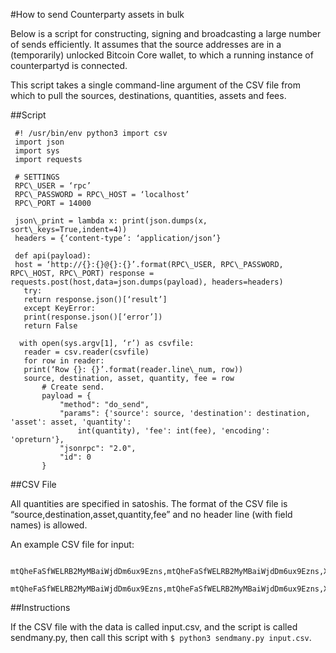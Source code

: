 #How to send Counterparty assets in bulk

Below is a script for constructing, signing and broadcasting a large
number of sends efficiently. It assumes that the source addresses are in
a (temporarily) unlocked Bitcoin Core wallet, to which a running
instance of counterpartyd is connected.

This script takes a single command-line argument of the CSV file from
which to pull the sources, destinations, quantities, assets and fees.

##Script
  

     #! /usr/bin/env python3 import csv
     import json
     import sys
     import requests
     
     # SETTINGS
     RPC\_USER = ‘rpc’
     RPC\_PASSWORD = RPC\_HOST = ‘localhost’
     RPC\_PORT = 14000
     
     json\_print = lambda x: print(json.dumps(x, sort\_keys=True,indent=4))
     headers = {‘content-type’: ‘application/json’}
     
     def api(payload):
     host = ‘http://{}:{}@{}:{}’.format(RPC\_USER, RPC\_PASSWORD, RPC\_HOST, RPC\_PORT) response = requests.post(host,data=json.dumps(payload), headers=headers)
       try:
       return response.json()[‘result’]
       except KeyError:
       print(response.json()[‘error’])
       return False
     
      with open(sys.argv[1], ‘r’) as csvfile:
       reader = csv.reader(csvfile)
       for row in reader:
       print(‘Row {}: {}’.format(reader.line\_num, row))
       source, destination, asset, quantity, fee = row
           # Create send.                                                          
           payload = {                                                             
               "method": "do_send",                                            
               "params": {'source': source, 'destination': destination, 'asset': asset, 'quantity': 
                   int(quantity), 'fee': int(fee), 'encoding': 'opreturn'},
               "jsonrpc": "2.0",                                                   
               "id": 0                                                             
           }                         
           

##CSV File

All quantities are specified in satoshis. The format of the CSV file is
“source,destination,asset,quantity,fee” and no header line (with field
names) is allowed.

An example CSV file for input:

       mtQheFaSfWELRB2MyMBaiWjdDm6ux9Ezns,mtQheFaSfWELRB2MyMBaiWjdDm6ux9Ezns,XCP,100000000,150
       mtQheFaSfWELRB2MyMBaiWjdDm6ux9Ezns,mtQheFaSfWELRB2MyMBaiWjdDm6ux9Ezns,XCP,200000000,100

##Instructions

If the CSV file with the data is called input.csv, and the script is
called sendmany.py, then call this script with
``$ python3 sendmany.py input.csv``.
